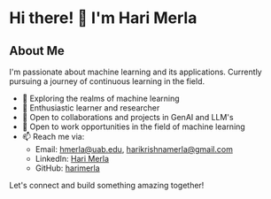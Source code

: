 # Hi there! 👋 I'm Hari Merla

## About Me
I'm passionate about machine learning and its applications. Currently pursuing a journey of continuous learning in the field.

- 🔭 Exploring the realms of machine learning
- 🌱 Enthusiastic learner and researcher
- 💼 Open to collaborations and projects in GenAI and LLM's
- 🌟 Open to work opportunities in the field of machine learning
- 📫 Reach me via:
  - Email: hmerla@uab.edu, harikrishnamerla@gmail.com
  - LinkedIn: [Hari Merla](https://www.linkedin.com/in/hari-merla-70b97212a/)
  - GitHub: [harimerla](https://github.com/harimerla)

Let's connect and build something amazing together!
